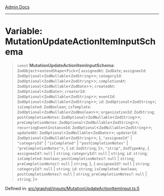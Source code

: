 [Admin Docs](/)

***

# Variable: MutationUpdateActionItemInputSchema

> `const` **MutationUpdateActionItemInputSchema**: `ZodObject`\<`extendShape`\<`Pick`\<\{ `assignedAt`: `ZodDate`; `assigneeId`: `ZodOptional`\<`ZodNullable`\<`ZodString`\>\>; `categoryId`: `ZodOptional`\<`ZodNullable`\<`ZodString`\>\>; `completionAt`: `ZodOptional`\<`ZodNullable`\<`ZodDate`\>\>; `createdAt`: `ZodOptional`\<`ZodDate`\>; `creatorId`: `ZodOptional`\<`ZodNullable`\<`ZodString`\>\>; `eventId`: `ZodOptional`\<`ZodNullable`\<`ZodString`\>\>; `id`: `ZodOptional`\<`ZodString`\>; `isCompleted`: `ZodBoolean`; `isTemplate`: `ZodOptional`\<`ZodNullable`\<`ZodBoolean`\>\>; `organizationId`: `ZodString`; `postCompletionNotes`: `ZodOptional`\<`ZodNullable`\<`ZodString`\>\>; `preCompletionNotes`: `ZodOptional`\<`ZodNullable`\<`ZodString`\>\>; `recurringEventInstanceId`: `ZodOptional`\<`ZodNullable`\<`ZodString`\>\>; `updatedAt`: `ZodOptional`\<`ZodNullable`\<`ZodDate`\>\>; `updaterId`: `ZodOptional`\<`ZodNullable`\<`ZodString`\>\>; \}, `"assigneeId"` \| `"categoryId"` \| `"isCompleted"` \| `"postCompletionNotes"` \| `"preCompletionNotes"`\>, \{ `id`: `ZodString`; \}\>, `"strip"`, `ZodTypeAny`, \{ `assigneeId?`: `null` \| `string`; `categoryId?`: `null` \| `string`; `id`: `string`; `isCompleted`: `boolean`; `postCompletionNotes?`: `null` \| `string`; `preCompletionNotes?`: `null` \| `string`; \}, \{ `assigneeId?`: `null` \| `string`; `categoryId?`: `null` \| `string`; `id`: `string`; `isCompleted`: `boolean`; `postCompletionNotes?`: `null` \| `string`; `preCompletionNotes?`: `null` \| `string`; \}\>

Defined in: [src/graphql/inputs/MutationUpdateActionItemInput.ts:5](https://github.com/Sourya07/talawa-api/blob/583d62db9438de398bb9012a4a2617e2cb268b08/src/graphql/inputs/MutationUpdateActionItemInput.ts#L5)
